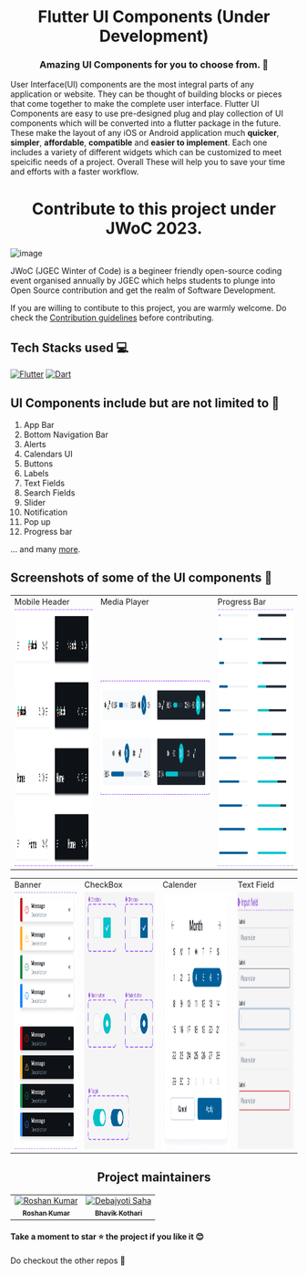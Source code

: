 <h1 align=center> Flutter UI Components (Under Development) </h1>

<h3 align=center> Amazing UI Components for you to choose from. 📜 </h3>


User Interface(UI) components are the most integral parts of any application or website. They can be thought of building blocks or pieces that come together to make the complete user interface. Flutter UI Components are  easy to use pre-designed plug and play collection of UI components which will be converted into a flutter package in the future. These make the layout of any iOS or Android application much **quicker**, **simpler**, **affordable**, **compatible** and **easier to implement**. Each one includes a variety of different widgets which can be customized to meet speicific needs of a project. Overall These will help you to save your time and efforts with a faster workflow.

<h1 align='center'>Contribute to this project under JWoC 2023.</h1>

![image](https://user-images.githubusercontent.com/93156825/218812396-11adb7dd-7d59-4d99-bd0b-651bcd00f22d.png)

JWoC (JGEC Winter of Code) is a begineer friendly open-source coding event organised annually by JGEC which helps students to plunge into Open Source contribution and get the realm of Software Development.

If you are willing to contibute to this project, you are warmly welcome.
Do check the [Contribution guidelines](https://github.com/radar101/flutter-ui-components/blob/master/CONTRIBUTION.md) before contributing.

## Tech Stacks used 💻

[![Flutter](https://img.shields.io/badge/Flutter-%2302569B.svg?style=for-the-badge&logo=Flutter&logoColor=white)](https://flutter.dev/)
[![Dart](https://img.shields.io/badge/dart-%230175C2.svg?style=for-the-badge&logo=dart&logoColor=white)](https://dart.dev/)





## UI Components include but are not limited to 📖
1. App Bar
2. Bottom Navigation Bar
3. Alerts
4. Calendars UI
5. Buttons 
6. Labels
7. Text Fields
8. Search Fields
9. Slider
10. Notification 
11. Pop up
12. Progress bar 

... and many [more](https://docs.flutter.dev/development/ui/widgets/material).

## Screenshots of some of the UI components :iphone:
<table>
  <tr>
    <td>Mobile Header</td>
     <td>Media Player</td>
     <td>Progress Bar</td>
  </tr>
  <tr>
    <td><img src="assets/Screenshots/Mobile header.png" width=300 height=450></td>
    <td><img src="assets/Screenshots/Media player.png" width=470 height=200></td>
    <td><img src="assets/Screenshots/Progress Bar.png" width=270 height=450></td>
  </tr>
  </table>
  <table>
    <tr>
    <td>Banner</td>
     <td>CheckBox</td>
    <td>Calender</td>
      <td>Text Field</td>
  </tr>
  <tr>
    <td><img src="assets/Screenshots/Banner alert.png" width=270 height=450></td>
    <td><img src="assets/Screenshots/checkbox.png" width=270 height=450></td>
    <td><img src="assets/Screenshots/calender.png" width=270 height=450></td>
    <td><img src="assets/Screenshots/text field.png" width=270 height=450></td>
  </tr>
 </table>


<h2 align='center'> Project maintainers </h2>
<table align='center'>
<tr>
    <td align="center">
        <a href="https://github.com/roshaen">
            <img src="https://avatars.githubusercontent.com/u/58213083?v=4" width="100;" alt="Roshan Kumar"/>
            <br />
            <sub><b>Roshan Kumar</b></sub>
        </a>
    </td>
      <td align="center">
        <a href="https://github.com/Bhavikk01">
            <img src="https://avatars.githubusercontent.com/u/91150440?v=4" width="100;" alt="Debajyoti Saha"/>
            <br />
            <sub><b>Bhavik Kothari</b></sub>
        </a>
    </td>
  </tr>
</table>


#### Take a moment to star ⭐ the project if you like it 😊

Do checkout the other repos 💫
